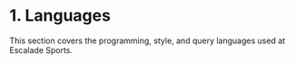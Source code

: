 # 1. Languages

This section covers the programming, style, and query languages used at Escalade Sports.